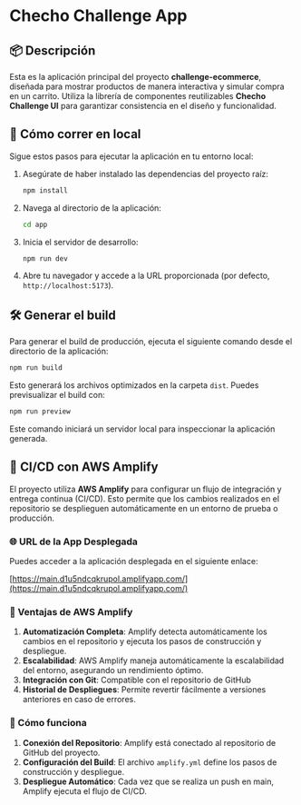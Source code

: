 # Checho Challenge App

## 📦 Descripción

Esta es la aplicación principal del proyecto **challenge-ecommerce**, diseñada para mostrar productos de manera interactiva y simular compra en un carrito. Utiliza la librería de componentes reutilizables **Checho Challenge UI** para garantizar consistencia en el diseño y funcionalidad.

## 🚀 Cómo correr en local

Sigue estos pasos para ejecutar la aplicación en tu entorno local:

1. Asegúrate de haber instalado las dependencias del proyecto raíz:

   ```sh
   npm install
   ```

2. Navega al directorio de la aplicación:

   ```sh
   cd app
   ```

3. Inicia el servidor de desarrollo:

   ```sh
   npm run dev
   ```

4. Abre tu navegador y accede a la URL proporcionada (por defecto, `http://localhost:5173`).

## 🛠️ Generar el build

Para generar el build de producción, ejecuta el siguiente comando desde el directorio de la aplicación:

```sh
npm run build
```

Esto generará los archivos optimizados en la carpeta `dist`. Puedes previsualizar el build con:

```sh
npm run preview
```

Este comando iniciará un servidor local para inspeccionar la aplicación generada.

## 🚀 CI/CD con AWS Amplify

El proyecto utiliza **AWS Amplify** para configurar un flujo de integración y entrega continua (CI/CD). Esto permite que los cambios realizados en el repositorio se desplieguen automáticamente en un entorno de prueba o producción.

### 🌐 URL de la App Desplegada

Puedes acceder a la aplicación desplegada en el siguiente enlace:

[https://main.d1u5ndcqkrupol.amplifyapp.com/](https://main.d1u5ndcqkrupol.amplifyapp.com/)

### 📌 Ventajas de AWS Amplify

1. **Automatización Completa**: Amplify detecta automáticamente los cambios en el repositorio y ejecuta los pasos de construcción y despliegue.
3. **Escalabilidad**: AWS Amplify maneja automáticamente la escalabilidad del entorno, asegurando un rendimiento óptimo.
4. **Integración con Git**: Compatible con el repositorio de GitHub
5. **Historial de Despliegues**: Permite revertir fácilmente a versiones anteriores en caso de errores.

### 📌 Cómo funciona

1. **Conexión del Repositorio**: Amplify está conectado al repositorio de GitHub del proyecto.
2. **Configuración del Build**: El archivo `amplify.yml` define los pasos de construcción y despliegue.
3. **Despliegue Automático**: Cada vez que se realiza un push en main, Amplify ejecuta el flujo de CI/CD.
